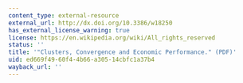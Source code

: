 ```yaml
---
content_type: external-resource
external_url: http://dx.doi.org/10.3386/w18250
has_external_license_warning: true
license: https://en.wikipedia.org/wiki/All_rights_reserved
status: ''
title: '"Clusters, Convergence and Economic Performance." (PDF)'
uid: ed669f49-60f4-4b66-a305-14cbfc1a37b4
wayback_url: ''
---
```

